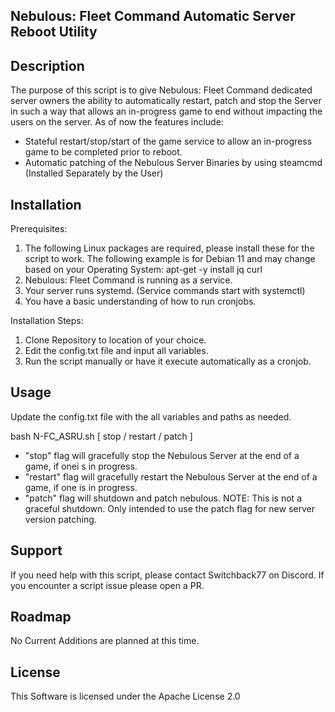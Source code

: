 ## Nebulous: Fleet Command Automatic Server Reboot Utility

## Description
The purpose of this script is to give Nebulous: Fleet Command dedicated server owners the ability to automatically restart, patch and stop the Server in such a way that allows an in-progress game to end without impacting the users on the server. As of now the features include:
- Stateful restart/stop/start of the game service to allow an in-progress game to be completed prior to reboot.
- Automatic patching of the Nebulous Server Binaries by using steamcmd (Installed Separately by the User)

## Installation
Prerequisites:
1. The following Linux packages are required, please install these for the script to work. The following example is for Debian 11 and may change based on your Operating System:
apt-get -y install jq curl
2. Nebulous: Fleet Command is running as a service. 
3. Your server runs systemd. (Service commands start with systemctl)
4. You have a basic understanding of how to run cronjobs. 


Installation Steps:
1. Clone Repository to location of your choice. 
2. Edit the config.txt file and input all variables. 
3. Run the script manually or have it execute automatically as a cronjob.

## Usage
Update the config.txt file with the all variables and paths as needed. 

bash N-FC_ASRU.sh [ stop / restart / patch ]
- "stop" flag will gracefully stop the Nebulous Server at the end of a game, if onei s in progress.
- "restart" flag will gracefully restart the Nebulous Server at the end of a game, if one is in progress.
- "patch" flag will shutdown and patch nebulous. NOTE: This is not a graceful shutdown. Only intended to use the patch flag for new server version patching.

## Support
If you need help with this script, please contact Switchback77 on Discord. 
If you encounter a script issue please open a PR. 

## Roadmap
No Current Additions are planned at this time. 

## License
This Software is licensed under the Apache License 2.0